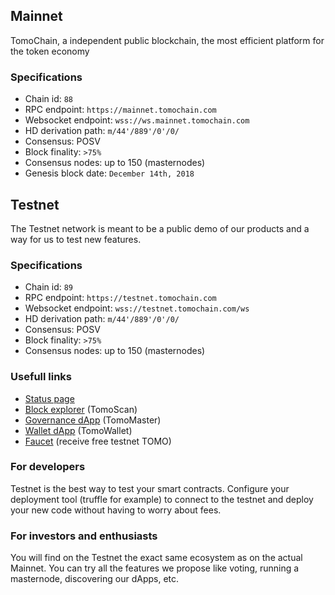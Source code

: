 ## Mainnet

TomoChain, a independent public blockchain, the most efficient platform for the token economy

### Specifications

- Chain id: `88`
- RPC endpoint: `https://mainnet.tomochain.com`
- Websocket endpoint: `wss://ws.mainnet.tomochain.com`
- HD derivation path: `m/44'/889'/0'/0/`
- Consensus: POSV
- Block finality: `>75%`
- Consensus nodes: up to 150 (masternodes)
- Genesis block date: `December 14th, 2018`

## Testnet

The Testnet network is meant to be a public demo of our products and a way for us to test new features.

### Specifications

- Chain id: `89`
- RPC endpoint: `https://testnet.tomochain.com`
- Websocket endpoint:  `wss://testnet.tomochain.com/ws`
- HD derivation path: `m/44'/889'/0'/0/`
- Consensus: POSV
- Block finality: `>75%`
- Consensus nodes: up to 150 (masternodes)

### Usefull links

- [Status page](https://stats.testnet.tomochain.com)
- [Block explorer](https://scan.testnet.tomochain.com) (TomoScan)
- [Governance dApp](https://master.testnet.tomochain.com) (TomoMaster)
- [Wallet dApp](https://wallet.testnet.tomochain.com) (TomoWallet)
- [Faucet](https://faucet.testnet.tomochain.com) (receive free testnet TOMO)

### For developers

Testnet is the best way to test your smart contracts.
Configure your deployment tool (truffle for example) to connect to the testnet and deploy your new code without having to worry about fees.

### For investors and enthusiasts

You will find on the Testnet the exact same ecosystem as on the actual Mainnet.
You can try all the features we propose like voting, running a masternode, discovering our dApps, etc.
